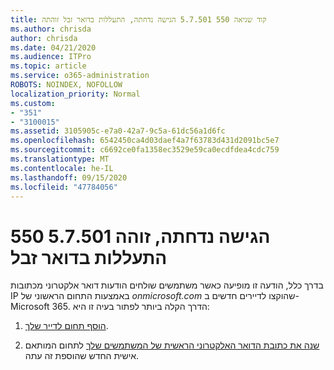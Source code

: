 ```yaml
---
title: קוד שגיאה 550 5.7.501 הגישה נדחתה, התעללות בדואר זבל זוהתה
ms.author: chrisda
author: chrisda
ms.date: 04/21/2020
ms.audience: ITPro
ms.topic: article
ms.service: o365-administration
ROBOTS: NOINDEX, NOFOLLOW
localization_priority: Normal
ms.custom:
- "351"
- "3100015"
ms.assetid: 3105905c-e7a0-42a7-9c5a-61dc56a1d6fc
ms.openlocfilehash: 6542450ca4d03daef4a7f63783d431d2091bc5e7
ms.sourcegitcommit: c6692ce0fa1358ec3529e59ca0ecdfdea4cdc759
ms.translationtype: MT
ms.contentlocale: he-IL
ms.lasthandoff: 09/15/2020
ms.locfileid: "47784056"
---
```

# <a name="550-57501-access-denied-spam-abuse-detected"></a>550 5.7.501 הגישה נדחתה, זוהה התעללות בדואר זבל

בדרך כלל, הודעה זו מופיעה כאשר משתמשים שולחים הודעות דואר אלקטרוני מכתובות IP באמצעות התחום הראשוני של *onmicrosoft.com* שהוקצו לדיירים חדשים ב-Microsoft 365. הדרך הקלה ביותר לפתור בעיה זו היא:

1. [הוסף תחום לדייר שלך](https://docs.microsoft.com/microsoft-365/admin/setup/add-domain).

2. [שנה את כתובת הדואר האלקטרוני הראשית של המשתמשים שלך](https://docs.microsoft.com/microsoft-365/admin/add-users/change-a-user-name-and-email-address) לתחום המותאם אישית החדש שהוספת זה עתה.
